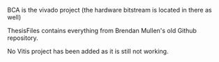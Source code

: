 BCA is the vivado project (the hardware bitstream is located in there as well)

ThesisFiles contains everything from Brendan Mullen's old Github repository.

No Vitis project has been added as it is still not working.
